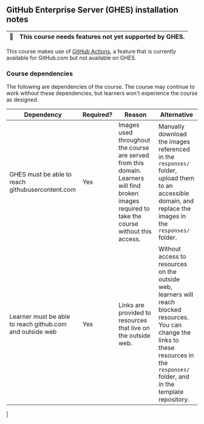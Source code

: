 ## GitHub Enterprise Server (GHES) installation notes

<!-- start compatibility header, pick one of the options below, add or remove detail as necessary -->

| 🚫  | This course needs features not yet supported by GHES. |
| --- | ----------------------------------------------------- |


This course makes use of [GitHub Actions](https://github.com/features/actions), a feature that is currently available for GitHub.com but not available on GHES.

<!-- /end compatibility header -->

### Course dependencies

The following are dependencies of the course. The course may continue to work without these dependencies, but learners won't experience the course as designed.

<!-- this table contains some options, remove (or add) rows as you see necessary for your course -->

| Dependency                                               | Required? | Reason                                                                                                                                           | Alternative                                                                                                                                                                                    |
| -------------------------------------------------------- | --------- | ------------------------------------------------------------------------------------------------------------------------------------------------ | ---------------------------------------------------------------------------------------------------------------------------------------------------------------------------------------------- |
| GHES must be able to reach githubusercontent.com         | Yes       | Images used throughout the course are served from this domain. Learners will find broken images required to take the course without this access. | Manually download the images referenced in the `responses/` folder, upload them to an accessible domain, and replace the images in the `responses/` folder.                                    |
| Learner must be able to reach github.com and outside web | Yes       | Links are provided to resources that live on the outside web.                                                                                    | Without access to resources on the outside web, learners will reach blocked resources. You can change the links to these resources in the `responses/` folder, and in the template repository. |

|
